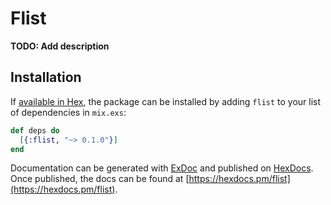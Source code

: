 # Flist

**TODO: Add description**

## Installation

If [available in Hex](https://hex.pm/docs/publish), the package can be installed
by adding `flist` to your list of dependencies in `mix.exs`:

```elixir
def deps do
  [{:flist, "~> 0.1.0"}]
end
```

Documentation can be generated with [ExDoc](https://github.com/elixir-lang/ex_doc)
and published on [HexDocs](https://hexdocs.pm). Once published, the docs can
be found at [https://hexdocs.pm/flist](https://hexdocs.pm/flist).

